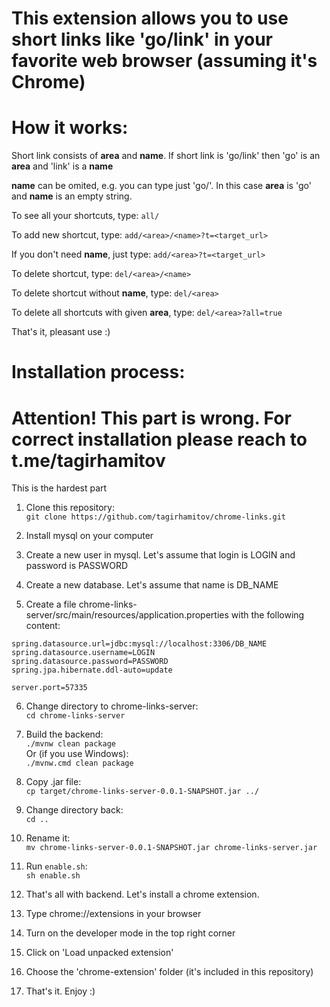 # This extension allows you to use short links like 'go/link' in your favorite web browser (assuming it's Chrome)

# How it works:
Short link consists of __area__ and __name__.
If short link is 'go/link' then 'go' is an __area__
and 'link' is a __name__

__name__ can be omited, e.g. you can type just 'go/'.
In this case __area__ is 'go' and __name__ is an empty string.

To see all your shortcuts, type:
```all/```

To add new shortcut, type:
```add/<area>/<name>?t=<target_url>```

If you don't need __name__, just type:
```add/<area>?t=<target_url>```

To delete shortcut, type:
```del/<area>/<name>```

To delete shortcut without __name__, type:
```del/<area>```

To delete all shortcuts with given __area__, type:
```del/<area>?all=true```

That's it, pleasant use :)

# Installation process:

# Attention! This part is wrong. For correct installation please reach to t.me/tagirhamitov

This is the hardest part

1) Clone this repository:<br>
```git clone https://github.com/tagirhamitov/chrome-links.git```

2) Install mysql on your computer

3) Create a new user in mysql. Let's assume that login is LOGIN and password is PASSWORD

4) Create a new database. Let's assume that name is DB_NAME

5) Create a file chrome-links-server/src/main/resources/application.properties with the following content:<br>
```
spring.datasource.url=jdbc:mysql://localhost:3306/DB_NAME
spring.datasource.username=LOGIN
spring.datasource.password=PASSWORD
spring.jpa.hibernate.ddl-auto=update

server.port=57335
```

6) Change directory to chrome-links-server:<br>
```cd chrome-links-server```

7) Build the backend:<br>
```./mvnw clean package```<br>
Or (if you use Windows):<br>
```./mvnw.cmd clean package```

8) Copy .jar file:<br>
```cp target/chrome-links-server-0.0.1-SNAPSHOT.jar ../```

9) Change directory back:<br>
```cd ..```

10) Rename it:<br>
```mv chrome-links-server-0.0.1-SNAPSHOT.jar chrome-links-server.jar```

11) Run ```enable.sh```:<br>
```sh enable.sh```

12) That's all with backend. Let's install a chrome extension.

13) Type chrome://extensions in your browser

14) Turn on the developer mode in the top right corner

15) Click on 'Load unpacked extension'

16) Choose the 'chrome-extension' folder (it's included in this repository)

17) That's it. Enjoy :)

